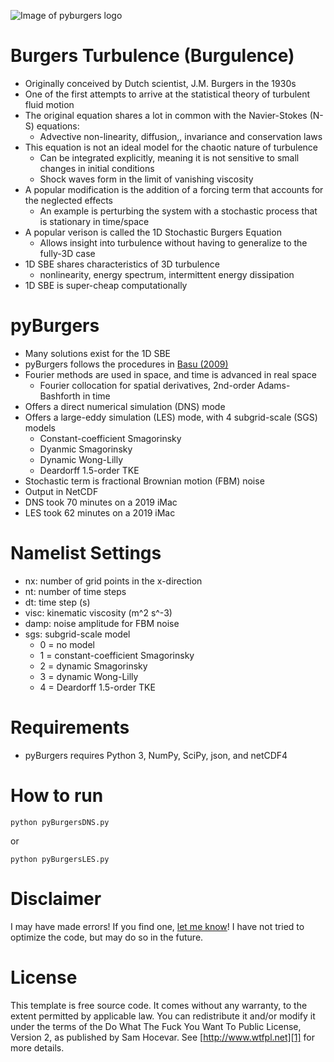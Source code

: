 ![Image of pyburgers logo](https://gibbs.science/img/pyburgers.png)

# Burgers Turbulence (Burgulence)
* Originally conceived by Dutch scientist, J.M. Burgers in the 1930s
* One of the first attempts to arrive at the statistical theory of turbulent fluid motion
* The original equation shares a lot in common with the Navier-Stokes (N-S) equations:
  * Advective non-linearity, diffusion,, invariance and conservation laws
* This equation is not an ideal model for the chaotic nature of turbulence
  * Can be integrated explicitly, meaning it is not sensitive to small changes in initial conditions
  * Shock waves form in the limit of vanishing viscosity
* A popular modification is the addition of a forcing term that accounts for the neglected effects
  * An example is perturbing the system with a stochastic process that is stationary in time/space
* A popular verison is called the 1D Stochastic Burgers Equation
  * Allows insight into turbulence without having to generalize to the fully-3D case
* 1D SBE shares characteristics of 3D turbulence
  * nonlinearity, energy spectrum, intermittent energy dissipation
* 1D SBE is super-cheap computationally

# pyBurgers
* Many solutions exist for the 1D SBE
* pyBurgers follows the procedures in [Basu (2009)](doc/basu_2009.pdf)
* Fourier methods are used in space, and time is advanced in real space
  * Fourier collocation for spatial derivatives, 2nd-order Adams-Bashforth in time
* Offers a direct numerical simulation (DNS) mode
* Offers a large-eddy simulation (LES) mode, with 4 subgrid-scale (SGS) models
  * Constant-coefficient Smagorinsky
  * Dyanmic Smagorinsky
  * Dynamic Wong-Lilly
  * Deardorff 1.5-order TKE
* Stochastic term is fractional Brownian motion (FBM) noise
* Output in NetCDF
* DNS took 70 minutes on a 2019 iMac
* LES took 62 minutes on a 2019 iMac

# Namelist Settings
* nx: number of grid points in the x-direction
* nt: number of time steps
* dt: time step (s)
* visc: kinematic viscosity (m^2 s^-3)
* damp: noise amplitude for FBM noise
* sgs: subgrid-scale model
  * 0 = no model
  * 1 = constant-coefficient Smagorinsky
  * 2 = dynamic Smagorinsky
  * 3 = dynamic Wong-Lilly
  * 4 = Deardorff 1.5-order TKE

# Requirements
* pyBurgers requires Python 3, NumPy, SciPy, json, and netCDF4

# How to run
```
python pyBurgersDNS.py
```
or 
```
python pyBurgersLES.py
```

# Disclaimer
I may have made errors! If you find one, [let me know][2]! I have not tried to optimize the code, but may do so in the future.

# License 
This template is free source code. It comes without any warranty, to the extent permitted by applicable law. You can redistribute it and/or modify it under the terms of the Do What The Fuck You Want To Public License, Version 2, as published by Sam Hocevar. See [http://www.wtfpl.net][1] for more details.

[1]: http://www.wtfpl.net
[2]: mailto:jeremy.gibbs@ou.edu
